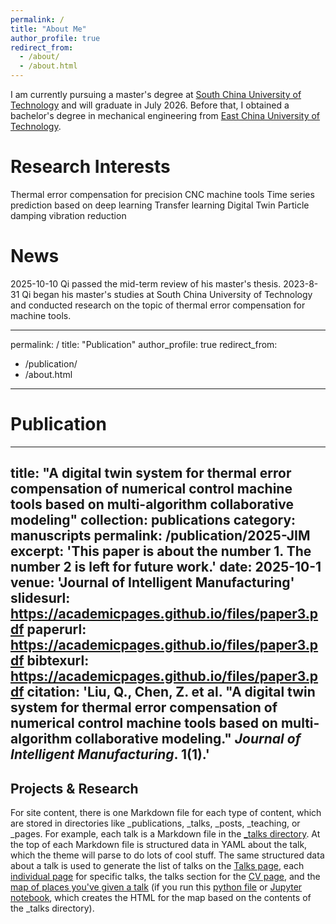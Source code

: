 ```yaml
---
permalink: /
title: "About Me"
author_profile: true
redirect_from: 
  - /about/
  - /about.html
---
```


I am currently pursuing a master's degree at [South China University of Technology](https://www.scut.edu.cn/) and will graduate in July 2026. Before that, I obtained a bachelor's degree in mechanical engineering from [East China University of Technology](https://www.ecust.edu.cn/).

Research Interests
======
Thermal error compensation for precision CNC machine tools
Time series prediction based on deep learning
Transfer learning
Digital Twin
Particle damping vibration reduction

News
======
2025-10-10
Qi passed the mid-term review of his master's thesis.
2023-8-31
Qi began his master's studies at South China University of Technology and conducted research on the topic of thermal error compensation for machine tools.

---
permalink: /
title: "Publication"
author_profile: true
redirect_from: 
  - /publication/
  - /about.html
---
Publication
======
---
title: "A digital twin system for thermal error compensation of numerical control machine tools based on multi-algorithm collaborative modeling"
collection: publications
category: manuscripts
permalink: /publication/2025-JIM
excerpt: 'This paper is about the number 1. The number 2 is left for future work.'
date: 2025-10-1
venue: 'Journal of Intelligent Manufacturing'
slidesurl: https://academicpages.github.io/files/paper3.pdf
paperurl: https://academicpages.github.io/files/paper3.pdf
bibtexurl: https://academicpages.github.io/files/paper3.pdf
citation: 'Liu, Q., Chen, Z. et al. &quot;A digital twin system for thermal error compensation of numerical control machine tools based on multi-algorithm collaborative modeling.&quot; <i>Journal of Intelligent Manufacturing</i>. 1(1).'
---

Projects & Research
------
For site content, there is one Markdown file for each type of content, which are stored in directories like _publications, _talks, _posts, _teaching, or _pages. For example, each talk is a Markdown file in the [_talks directory](https://github.com/academicpages/academicpages.github.io/tree/master/_talks). At the top of each Markdown file is structured data in YAML about the talk, which the theme will parse to do lots of cool stuff. The same structured data about a talk is used to generate the list of talks on the [Talks page](https://academicpages.github.io/talks), each [individual page](https://academicpages.github.io/talks/2012-03-01-talk-1) for specific talks, the talks section for the [CV page](https://academicpages.github.io/cv), and the [map of places you've given a talk](https://academicpages.github.io/talkmap.html) (if you run this [python file](https://github.com/academicpages/academicpages.github.io/blob/master/talkmap.py) or [Jupyter notebook](https://github.com/academicpages/academicpages.github.io/blob/master/talkmap.ipynb), which creates the HTML for the map based on the contents of the _talks directory).
